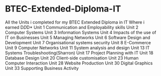 # BTEC-Extended-Diploma-IT
All the Units i completed for my BTEC Extended Diploma in IT Where i earned D*D*D*
Unit 1 Communication and Employability skills
Unit 2 Computer Systems
Unit 3 Information Systems 
Unit 4 Impacts of the use of IT on Businesses
Unit 5 Managing Networks
Unit 6 Software Design and Development
Unit 7 Organisational systems security
Unit 8 E-Commerce
Unit 9 Computer Networks
Unit 11 System analysis and design
Unit 13 IT Systems Troubleshooting(Sharron)
Unit 17 Project Planning with IT
Unit 18 Database Design
Unit 20 Client-side customisation
Unit 23 Human Computer Interaction
Unit 28 Website Production
Unit 30 Digital Graphics
Unit 33 Supporting Business Activity
